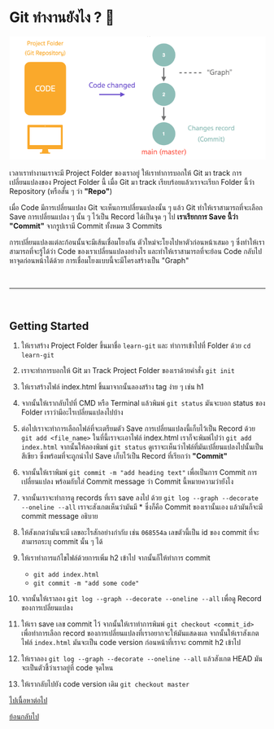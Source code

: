 # Git ทำงานยังไง ? 🚀

![How git works](./images/how-git-works-1.png)

เวลาเราทำงานเราจะมี Project Folder ของเราอยู่ ให้เราทำการบอกให้ Git มา track การเปลี่ยนแปลงของ Project Folder นี้ เมื่อ Git มา track เรียบร้อยแล้วเราจะเรียก Folder นี้ว่า Repository (หรือสั้น ๆ ว่า **"Repo"**)

เมื่อ Code มีการเปลี่ยนแปลง Git จะเห็นการเปลี่ยนแปลงนั้น ๆ แล้ว Git ทำให้เราสามารถที่จะเลือก Save การเปลี่ยนแปลง ๆ นั้น ๆ ไว้เป็น Record ได้เป็นจุด ๆ ไป **เราเรียกการ Save นี้ว่า "Commit"** จากรูปเรามี Commit ทั้งหมด 3 Commits

การเปลี่ยนแปลงแต่ละก้อนนั้นจะมีเส้นเชื่อมโยงกัน ตัวใหม่จะโยงไปหาตัวก่อนหน้าเสมอ ๆ ซึ่งทำให้เราสามารถที่จะรู้ได้ว่า Code ของเราเปลี่ยนแปลงอย่างไร และทำให้เราสามารถที่จะย้อน Code กลับไปหาจุดก่อนหน้าได้ด้วย การเชื่อมโยงแบบนี้จะมีโครงสร้างเป็น "Graph"

<br><hr><br>

## Getting Started

1. ให้เราสร้าง Project Folder ขึ้นมาชื่อ `learn-git` และ ทำการเข้าไปที่ Folder ด้วย `cd learn-git`

2. เราจะทำการบอกให้ Git มา Track Project Folder ของเราด้วยคำสั่ง `git init`

3. ให้เราสร้างไฟล์ index.html ขึ้นมาจากนั้นลองสร้าง tag ง่าย ๆ เช่น h1

4. จากนั้นให้เรากลับไปที่ CMD หรือ Terminal แล้วพิมพ์ `git status` มันจะบอก status ของ Folder เราว่ามีอะไรเปลี่ยนแปลงไปบ้าง

5. ต่อไปเราจะทำการเลือกไฟล์ที่จะเตรียมตัว Save การเปลี่ยนแปลงนี้เก็บไว้เป็น Record ด้วย `git add <file_name>` ในที่นี้เราจะเอาไฟล์ index.html เราก็จะพิมพ์ไปว่า `git add index.html` จากนั้นให้ลองพิมพ์ `git status` ดูเราจะเห็นว่าไฟล์ที่มันเปลี่ยนแปลงไปนั้นเป็นสีเขียว ซึ่งพร้อมที่จะถูกนำไป Save เก็บไว้เป็น Record ที่เรียกว่า **"Commit"**

6. จากนั้นให้เราพิมพ์ `git commit -m "add heading text"` เพื่อเป็นการ Commit การเปลี่ยนแปลง พร้อมกับใส่ Commit message ว่า Commit นี้หมายความว่ายังไง

7. จากนั้นเราจะทำการดู records ที่เรา save ลงไป ด้วย `git log --graph --decorate --oneline --all` เราจะสังเกตเห็นว่ามันมี \* ซึ่งก็คือ Commit ของเรานั้นเอง แล้วมันก็จะมี commit message อธิบาย

8. ให้สังเกตว่ามันจะมี เลขอะไรสักอย่างกำกับ เช่น `068554a` เลขตัวนี้เป็น id ของ commit ที่จะสามารถระบุ commit นั้น ๆ ได้

9. ให้เราทำการแก้ไขไฟล์ด้วยการเพิ่ม h2 เข้าไป จากนั้นก็ให้ทำการ commit

   - `git add index.html`
   - `git commit -m "add some code"`

10. จากนั้นให้เราลอง `git log --graph --decorate --oneline --all` เพื่อดู Record ของการเปลี่ยนแปลง

11. ให้เรา save เลข commit ไว้ จากนั้นให้เราทำการพิมพ์ `git checkout <commit_id>` เพื่อทำการเลือก record ของการเปลี่ยนแปลงที่เราอยากจะให้มันแสดงผล จากนั้นให้เราสังเกตไฟล์ `index.html` มันจะเป็น code version ก่อนหน้าที่เราจะ commit h2 เข้าไป

12. ให้เราลอง `git log --graph --decorate --oneline --all` แล้วสังเกต HEAD มันจะเป็นตัวชี้ว่าเราอยู่ที่ code จุดไหน

13. ให้เรากลับไปยัง code version เดิม `git checkout master`

[ไปเนื้อหาต่อไป](https://github.com/napatwongchr/intro-to-git/blob/main/lessons/3-git-branches-and-merging.md)

[ย้อนกลับไป](https://github.com/napatwongchr/intro-to-git/blob/main/lessons/1-what-is-git-and-why.md)
